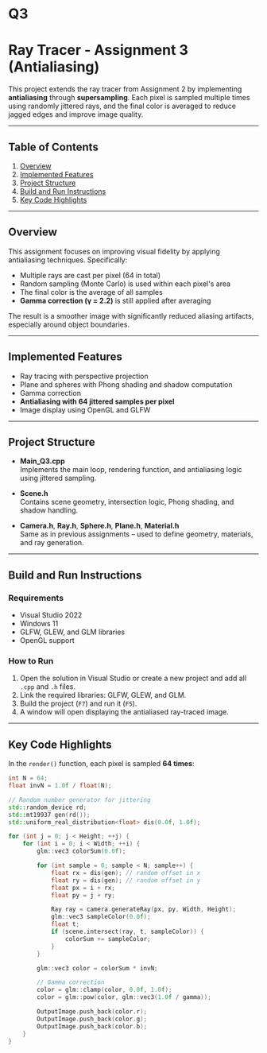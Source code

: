 # Q3

# Ray Tracer - Assignment 3 (Antialiasing)

This project extends the ray tracer from Assignment 2 by implementing **antialiasing** through **supersampling**. Each pixel is sampled multiple times using randomly jittered rays, and the final color is averaged to reduce jagged edges and improve image quality.

---

## Table of Contents

1. [Overview](#overview)  
2. [Implemented Features](#implemented-features)  
3. [Project Structure](#project-structure)  
4. [Build and Run Instructions](#build-and-run-instructions)  
5. [Key Code Highlights](#key-code-highlights)  

---

## Overview

This assignment focuses on improving visual fidelity by applying antialiasing techniques. Specifically:

- Multiple rays are cast per pixel (64 in total)
- Random sampling (Monte Carlo) is used within each pixel's area
- The final color is the average of all samples
- **Gamma correction (γ = 2.2)** is still applied after averaging

The result is a smoother image with significantly reduced aliasing artifacts, especially around object boundaries.

---

## Implemented Features

-  Ray tracing with perspective projection  
-  Plane and spheres with Phong shading and shadow computation  
-  Gamma correction  
-  **Antialiasing with 64 jittered samples per pixel**  
-  Image display using OpenGL and GLFW

---

## Project Structure

- **Main_Q3.cpp**  
  Implements the main loop, rendering function, and antialiasing logic using jittered sampling.

- **Scene.h**  
  Contains scene geometry, intersection logic, Phong shading, and shadow handling.

- **Camera.h**, **Ray.h**, **Sphere.h**, **Plane.h**, **Material.h**  
  Same as in previous assignments – used to define geometry, materials, and ray generation.

---

## Build and Run Instructions

### Requirements

- Visual Studio 2022  
- Windows 11  
- GLFW, GLEW, and GLM libraries  
- OpenGL support

### How to Run

1. Open the solution in Visual Studio or create a new project and add all `.cpp` and `.h` files.
2. Link the required libraries: GLFW, GLEW, and GLM.
3. Build the project (`F7`) and run it (`F5`).
4. A window will open displaying the antialiased ray-traced image.

---

## Key Code Highlights

In the `render()` function, each pixel is sampled **64 times**:

```cpp
int N = 64;
float invN = 1.0f / float(N);

// Random number generator for jittering
std::random_device rd;
std::mt19937 gen(rd());
std::uniform_real_distribution<float> dis(0.0f, 1.0f);

for (int j = 0; j < Height; ++j) {
    for (int i = 0; i < Width; ++i) {
        glm::vec3 colorSum(0.0f);

        for (int sample = 0; sample < N; sample++) {
            float rx = dis(gen); // random offset in x
            float ry = dis(gen); // random offset in y
            float px = i + rx;
            float py = j + ry;

            Ray ray = camera.generateRay(px, py, Width, Height);
            glm::vec3 sampleColor(0.0f);
            float t;
            if (scene.intersect(ray, t, sampleColor)) {
                colorSum += sampleColor;
            }
        }

        glm::vec3 color = colorSum * invN;

        // Gamma correction
        color = glm::clamp(color, 0.0f, 1.0f);
        color = glm::pow(color, glm::vec3(1.0f / gamma));

        OutputImage.push_back(color.r);
        OutputImage.push_back(color.g);
        OutputImage.push_back(color.b);
    }
}
